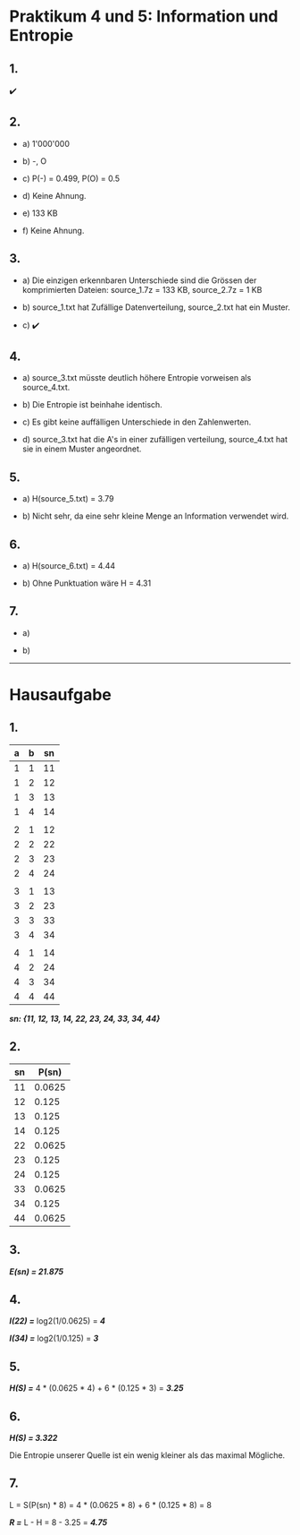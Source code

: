# Praktikum 4 und 5: Information und Entropie

## 1.

:heavy_check_mark:

## 2.

- a) 1'000'000

- b) -, O

- c) P(-) = 0.499, P(O) = 0.5

- d) Keine Ahnung.

- e) 133 KB

- f) Keine Ahnung.


## 3.

- a) Die einzigen erkennbaren Unterschiede sind die Grössen der komprimierten Dateien: source_1.7z = 133 KB, source_2.7z = 1 KB

- b) source_1.txt hat Zufällige Datenverteilung, source_2.txt hat ein Muster.

- c) :heavy_check_mark:

## 4.

- a) source_3.txt müsste deutlich höhere Entropie vorweisen als source_4.txt.

- b) Die Entropie ist beinhahe identisch.

- c) Es gibt keine auffälligen Unterschiede in den Zahlenwerten.

- d) source_3.txt hat die A's in einer zufälligen verteilung, source_4.txt hat sie in einem Muster angeordnet.

## 5.

- a) H(source_5.txt) = 3.79

- b) Nicht sehr, da eine sehr kleine Menge an Information verwendet wird.

## 6.

- a) H(source_6.txt) = 4.44

- b) Ohne Punktuation wäre H = 4.31

## 7.

- a)

- b)

---

# Hausaufgabe

## 1.

|a|b|sn|
|-|-|-|
|1|1|11|
|1|2|12|
|1|3|13|
|1|4|14|
|||
|2|1|12|
|2|2|22|
|2|3|23|
|2|4|24|
|||
|3|1|13|
|3|2|23|
|3|3|33|
|3|4|34|
|||
|4|1|14|
|4|2|24|
|4|3|34|
|4|4|44|

***sn: {11, 12, 13, 14, 22, 23, 24, 33, 34, 44}***

## 2.

|sn|P(sn)|
|-|-|
|11|0.0625|
|12|0.125|
|13|0.125|
|14|0.125|
|22|0.0625|
|23|0.125|
|24|0.125|
|33|0.0625|
|34|0.125|
|44|0.0625|

## 3.

***E(sn) = 21.875***

## 4.

***I(22) =*** log2(1/0.0625) = ***4***

***I(34) =*** log2(1/0.125) = ***3***

## 5.

***H(S) =*** 4 * (0.0625 * 4) + 6 * (0.125 * 3) = ***3.25***

## 6.

***H(S) = 3.322***

Die Entropie unserer Quelle ist ein wenig kleiner als das maximal Mögliche.

## 7.

L = S(P(sn) * 8) = 4 * (0.0625 * 8) + 6 * (0.125 * 8) = 8

***R =*** L - H = 8 - 3.25 = ***4.75***
